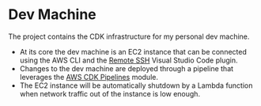 # Dev Machine

The project contains the CDK infrastructure for my personal dev machine.
* At its core the dev machine is an EC2 instance that can be connected using the AWS CLI and the [Remote SSH](https://marketplace.visualstudio.com/items?itemName=ms-vscode-remote.remote-ssh) Visual Studio Code plugin.
* Changes to the dev machine are deployed through a pipeline that leverages the [AWS CDK Pipelines](https://aws.amazon.com/blogs/developer/cdk-pipelines-continuous-delivery-for-aws-cdk-applications/) module.
* The EC2 instance will be automatically shutdown by a Lambda function when network traffic out of the instance is low enough.
